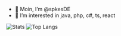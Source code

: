 - 👋 Moin, I’m @spkesDE
- 👀 I’m interested in java, php, c#, ts, react

![Stats](https://github-readme-stats.vercel.app/api?username=spkesDE&count_private=true&show_icons=true&theme=radical)
![Top Langs](https://github-readme-stats.vercel.app/api/top-langs/?username=spkesDE&layout=compact)
